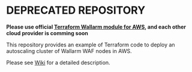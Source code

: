 # DEPRECATED REPOSITORY

**Please use official [Terraform Wallarm module for AWS](https://github.com/wallarm/terraform-aws-wallarm), and each other cloud provider is comming soon**

This repository provides an example of Terraform code to deploy an autoscaling cluster of Wallarm WAF nodes in AWS.

Please see [Wiki](https://github.com/wallarm/terraform-example/wiki) for a detailed description.

